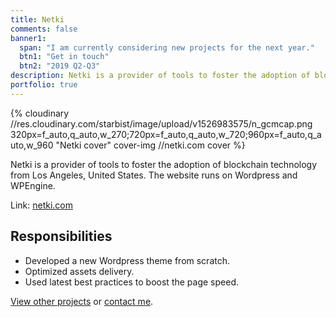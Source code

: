 ```yaml
---
title: Netki
comments: false
banner1:
  span: "I am currently considering new projects for the next year."
  btn1: "Get in touch"
  btn2: "2019 Q2-Q3"
description: Netki is a provider of tools to foster the adoption of blockchain technology from Los Angeles, United States. The website runs on Wordpress and WPEngine.
portfolio: true
---
```


{% cloudinary //res.cloudinary.com/starbist/image/upload/v1526983575/n_gcmcap.png 320px=f_auto,q_auto,w_270;720px=f_auto,q_auto,w_720;960px=f_auto,q_auto,w_960 "Netki cover" cover-img //netki.com cover %}

Netki is a provider of tools to foster the adoption of blockchain technology from Los Angeles, United States. The website runs on Wordpress and WPEngine.

Link: [netki.com](//netki.com/)

## Responsibilities

- Developed a new Wordpress theme from scratch.
- Optimized assets delivery.
- Used latest best practices to boost the page speed.

[View other projects](/portfolio/) or [contact me](/about-me/).

